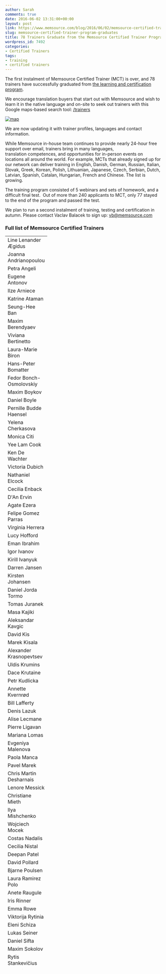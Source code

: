 ```yaml
---
author: Sarah
comments: true
date: 2016-06-02 13:31:00+00:00
layout: post
link: https://www.memsource.com/blog/2016/06/02/memsource-certified-trainer-program-graduates/
slug: memsource-certified-trainer-program-graduates
title: 78 Trainers Graduate from the Memsource Certified Trainer Program
wordpress_id: 7492
categories:
- Certified Trainers
tags:
- training
- certified trainers
---
```


The first instalment of Memsource Certified Trainer (MCT) is over, and 78 trainers have successfully graduated from [the learning and certification program](/memsource-certified-trainer-program/).

We encourage translation buyers that start out with Memsource and wish to learn it in the native language and on-site to seek out trainers with this Google maps-based search tool: [/trainers](/trainers/)

[![map](/wp-content/uploads/2016/06/map-300x71.png)](/trainers/)

We are now updating it with trainer profiles, languages and contact information.

<!-- more -->

While Memsource in-house team continues to provide nearly 24-hour free support over email, trainers bring in many languages, translation competences, and opportunities for in-person events on locations all around the world. For example, MCTs that already signed up for our network can deliver training in English, Danish, German, Russian, Italian, Slovak, Greek, Korean, Polish, Lithuanian, Japanese, Czech, Serbian, Dutch, Latvian, Spanish, Catalan, Hungarian, French and Chinese. The list is growing.



The training program consisted of 5 webinars and sets of homework, and a difficult final test.  Out of more than 240 applicants to MCT, only 77 stayed to the end of the program and passed the test.

We plan to run a second instalment of training, testing and certification in autumn. Please contact Vaclav Balacek to sign up: vb@memsource.com




### Full list of Memsource Certified Trainers


<table width="360" style="height: 2373px;" >
<tbody >
<tr >

<td width="64" >Line Lenander Ægidus
</td>
</tr>
<tr >

<td width="64" >Joanna Andrianopoulou
</td>
</tr>
<tr >

<td >Petra Angeli
</td>
</tr>
<tr >

<td >Eugene Antonov
</td>
</tr>
<tr >

<td >Ilze Arniece
</td>
</tr>
<tr >

<td >Katrine Ataman
</td>
</tr>
<tr >

<td >Seung-Hee Ban
</td>
</tr>
<tr >

<td >Maxim Berendyaev
</td>
</tr>
<tr >

<td >Viviana Bertinetto
</td>
</tr>
<tr >

<td >Laura-Marie Biron
</td>
</tr>
<tr >

<td >Hans-Peter Bomatter
</td>
</tr>
<tr >

<td >Fedor Bonch-Osmolovskiy
</td>
</tr>
<tr >

<td >Maxim Boykov
</td>
</tr>
<tr >

<td >Daniel Boyle
</td>
</tr>
<tr >

<td >Pernille Budde Haensel
</td>
</tr>
<tr >

<td >Yelena Cherkasova
</td>
</tr>
<tr >

<td >Monica Citi
</td>
</tr>
<tr >

<td >Yee Lam Cook
</td>
</tr>
<tr >

<td >Ken De Wachter
</td>
</tr>
<tr >

<td >Victoria Dubich
</td>
</tr>
<tr >

<td >Nathaniel Elcock
</td>
</tr>
<tr >

<td >Cecilia Enback
</td>
</tr>
<tr >

<td >D'An Ervin
</td>
</tr>
<tr >

<td >Agate Ezera
</td>
</tr>
<tr >

<td >Felipe Gomez Parras
</td>
</tr>
<tr >

<td >Virginia Herrera
</td>
</tr>
<tr >

<td >Lucy Hofford
</td>
</tr>
<tr >

<td >Eman Ibrahim
</td>
</tr>
<tr >

<td >Igor Ivanov
</td>
</tr>
<tr >

<td >Kirill Ivanyuk
</td>
</tr>
<tr >

<td >Darren Jansen
</td>
</tr>
<tr >

<td >Kirsten Johansen
</td>
</tr>
<tr >

<td >Daniel Jorda  Tormo
</td>
</tr>
<tr >

<td >Tomas Juranek
</td>
</tr>
<tr >

<td >Masa Kajiki
</td>
</tr>
<tr >

<td >Aleksandar Kavgic
</td>
</tr>
<tr >

<td >David Kis
</td>
</tr>
<tr >

<td >Marek Kisala
</td>
</tr>
<tr >

<td >Alexander Krasnopevtsev
</td>
</tr>
<tr >

<td >Uldis Krumins
</td>
</tr>
<tr >

<td >Dace Krutaine
</td>
</tr>
<tr >

<td >Petr Kudlicka
</td>
</tr>
<tr >

<td >Annette Kvernrød
</td>
</tr>
<tr >

<td >Bill Lafferty
</td>
</tr>
<tr >

<td >Denis Lazuk
</td>
</tr>
<tr >

<td >Alise Lecmane
</td>
</tr>
<tr >

<td >Pierre Ligavan
</td>
</tr>
<tr >

<td >Mariana Lomas
</td>
</tr>
<tr >

<td >Evgeniya Malenova
</td>
</tr>
<tr >

<td >Paola Manca
</td>
</tr>
<tr >

<td >Pavel Marek
</td>
</tr>
<tr >

<td >Chris Martin Desharnais
</td>
</tr>
<tr >

<td >Lenore Messick
</td>
</tr>
<tr >

<td >Christiane Mieth
</td>
</tr>
<tr >

<td >Ilya Mishchenko
</td>
</tr>
<tr >

<td >Wojciech Mocek
</td>
</tr>
<tr >

<td >Costas Nadalis
</td>
</tr>
<tr >

<td >Cecilia Nistal
</td>
</tr>
<tr >

<td >Deepan Patel
</td>
</tr>
<tr >

<td >David Pollard
</td>
</tr>
<tr >

<td >Bjarne Poulsen
</td>
</tr>
<tr >

<td >Laura Ramirez Polo
</td>
</tr>
<tr >

<td >Anete Raugule
</td>
</tr>
<tr >

<td >Iris Rinner
</td>
</tr>
<tr >

<td >Emma Rowe
</td>
</tr>
<tr >

<td >Viktorija Rytinia
</td>
</tr>
<tr >

<td >Eleni Schiza
</td>
</tr>
<tr >

<td >Lukas Seiner
</td>
</tr>
<tr >

<td >Daniel Sifta
</td>
</tr>
<tr >

<td >Maxim Sokolov
</td>
</tr>
<tr >

<td >Rytis Stankevičius
</td>
</tr>
<tr >

<td >Ondrej Strouhal
</td>
</tr>
<tr >

<td >Jakub Szczepaniak
</td>
</tr>
<tr >

<td >Anna Vaculicova
</td>
</tr>
<tr >

<td >Iulianna van der Lek
</td>
</tr>
<tr >

<td >Madis Vatko
</td>
</tr>
<tr >

<td >Fabien Laurent Vernagallo
</td>
</tr>
<tr >

<td >Michael Vouros
</td>
</tr>
<tr >

<td >Oleg Zharov
</td>
</tr>
<tr >

<td >Joe Zhou
</td>
</tr>
<tr >

<td >Daniel Zielinski
</td>
</tr>
</tbody>
</table>

